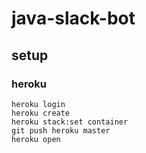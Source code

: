 # java-slack-bot
## setup
### heroku
```shell script
heroku login
heroku create
heroku stack:set container
git push heroku master
heroku open
```

